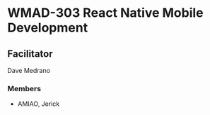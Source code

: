 # WMAD-303 React Native Mobile Development

## Facilitator
Dave Medrano

### Members
- AMIAO, Jerick
